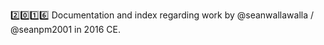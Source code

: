 2️⃣️0️⃣️1️⃣️6️⃣️ Documentation and index regarding work by @seanwallawalla / @seanpm2001 in 2016 CE.

